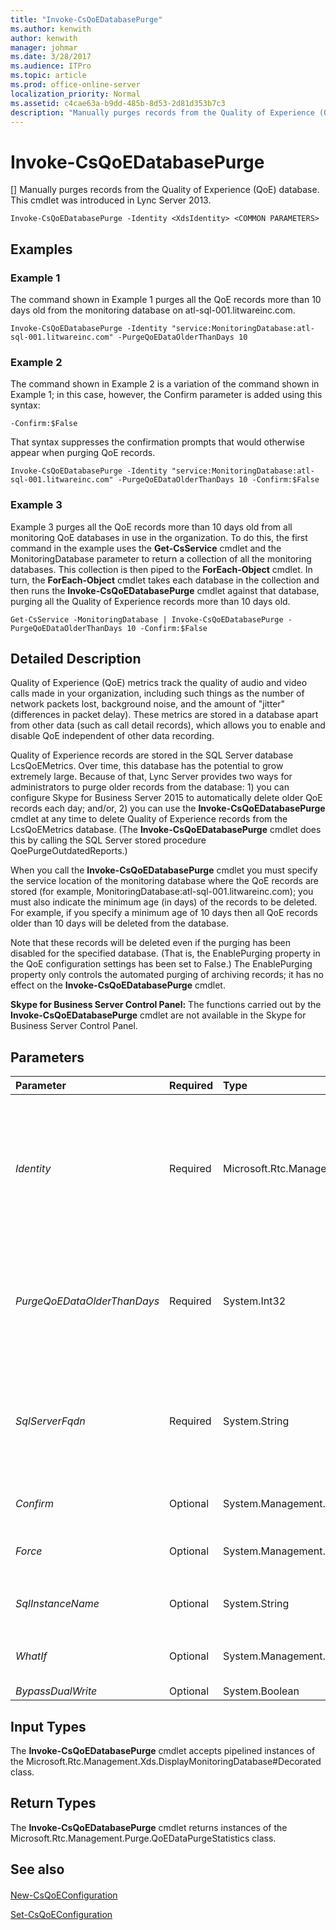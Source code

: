 ```yaml
---
title: "Invoke-CsQoEDatabasePurge"
ms.author: kenwith
author: kenwith
manager: johmar
ms.date: 3/28/2017
ms.audience: ITPro
ms.topic: article
ms.prod: office-online-server
localization_priority: Normal
ms.assetid: c4cae63a-b9dd-485b-8d53-2d81d353b7c3
description: "Manually purges records from the Quality of Experience (QoE) database. This cmdlet was introduced in Lync Server 2013."
---
```


# Invoke-CsQoEDatabasePurge
[]
Manually purges records from the Quality of Experience (QoE) database. This cmdlet was introduced in Lync Server 2013.
  
```
Invoke-CsQoEDatabasePurge -Identity <XdsIdentity> <COMMON PARAMETERS>

```

## Examples
<a name="Examples"> </a>

### Example 1

The command shown in Example 1 purges all the QoE records more than 10 days old from the monitoring database on atl-sql-001.litwareinc.com.
  
```
Invoke-CsQoEDatabasePurge -Identity "service:MonitoringDatabase:atl-sql-001.litwareinc.com" -PurgeQoEDataOlderThanDays 10
```

### Example 2

The command shown in Example 2 is a variation of the command shown in Example 1; in this case, however, the Confirm parameter is added using this syntax:
  
```
-Confirm:$False

```

That syntax suppresses the confirmation prompts that would otherwise appear when purging QoE records.
  
```
Invoke-CsQoEDatabasePurge -Identity "service:MonitoringDatabase:atl-sql-001.litwareinc.com" -PurgeQoEDataOlderThanDays 10 -Confirm:$False
```

### Example 3

Example 3 purges all the QoE records more than 10 days old from all monitoring QoE databases in use in the organization. To do this, the first command in the example uses the **Get-CsService** cmdlet and the MonitoringDatabase parameter to return a collection of all the monitoring databases. This collection is then piped to the **ForEach-Object** cmdlet. In turn, the **ForEach-Object** cmdlet takes each database in the collection and then runs the **Invoke-CsQoEDatabasePurge** cmdlet against that database, purging all the Quality of Experience records more than 10 days old.
  
```
Get-CsService -MonitoringDatabase | Invoke-CsQoEDatabasePurge -PurgeQoEDataOlderThanDays 10 -Confirm:$False
```

## Detailed Description
<a name="DetailedDescription"> </a>

Quality of Experience (QoE) metrics track the quality of audio and video calls made in your organization, including such things as the number of network packets lost, background noise, and the amount of "jitter" (differences in packet delay). These metrics are stored in a database apart from other data (such as call detail records), which allows you to enable and disable QoE independent of other data recording.
  
Quality of Experience records are stored in the SQL Server database LcsQoEMetrics. Over time, this database has the potential to grow extremely large. Because of that, Lync Server provides two ways for administrators to purge older records from the database: 1) you can configure Skype for Business Server 2015 to automatically delete older QoE records each day; and/or, 2) you can use the **Invoke-CsQoEDatabasePurge** cmdlet at any time to delete Quality of Experience records from the LcsQoEMetrics database. (The **Invoke-CsQoEDatabasePurge** cmdlet does this by calling the SQL Server stored procedure QoePurgeOutdatedReports.)
  
When you call the **Invoke-CsQoEDatabasePurge** cmdlet you must specify the service location of the monitoring database where the QoE records are stored (for example, MonitoringDatabase:atl-sql-001.litwareinc.com); you must also indicate the minimum age (in days) of the records to be deleted. For example, if you specify a minimum age of 10 days then all QoE records older than 10 days will be deleted from the database.
  
Note that these records will be deleted even if the purging has been disabled for the specified database. (That is, the EnablePurging property in the QoE configuration settings has been set to False.) The EnablePurging property only controls the automated purging of archiving records; it has no effect on the **Invoke-CsQoEDatabasePurge** cmdlet.
  
 **Skype for Business Server Control Panel:** The functions carried out by the **Invoke-CsQoEDatabasePurge** cmdlet are not available in the Skype for Business Server Control Panel.
  
## Parameters
<a name="DetailedDescription"> </a>

|**Parameter**|**Required**|**Type**|**Description**|
|:-----|:-----|:-----|:-----|
| _Identity_ <br/> |Required  <br/> |Microsoft.Rtc.Management.Xds.XdsIdentity  <br/> |Service Identity of the monitoring database to be purged. You can retrieve the Identities for your monitoring databases by running this command:  <br/>  `Get-CsService -MonitoringDatabase` <br/> Note that you cannot use the Identity parameter and the SqlServerFqdn parameter in the same command.  <br/> |
| _PurgeQoEDataOlderThanDays_ <br/> |Required  <br/> |System.Int32  <br/> |Specifies the age (in days) of the QoE records to be purged from the database; any records older than this value will be deleted.  <br/> PurgeQoEDataOlderThanHours can be set to any integer value between 1 and 2147483647, inclusive.  <br/> |
| _SqlServerFqdn_ <br/> |Required  <br/> |System.String  <br/> |Fully qualified domain name of the computer where the QoE database is located. For example:  <br/>  `-SqlServerFqdn "atl-sql-001.litwareinc.com"` <br/> Note that you cannot use the Identity parameter and the SqlServerFqdn parameter in the same command.  <br/> |
| _Confirm_ <br/> |Optional  <br/> |System.Management.Automation.SwitchParameter  <br/> |Prompts you for confirmation before executing the command.  <br/> |
| _Force_ <br/> |Optional  <br/> |System.Management.Automation.SwitchParameter  <br/> |Suppresses the display of any non-fatal error message that might occur when running the command.  <br/> |
| _SqlInstanceName_ <br/> |Optional  <br/> |System.String  <br/> |SQL Server instance name for the QoE database. For example:  <br/>  `-SqlInstanceName "archinst"` <br/> |
| _WhatIf_ <br/> |Optional  <br/> |System.Management.Automation.SwitchParameter  <br/> |Describes what would happen if you executed the command without actually executing the command.  <br/> |
| _BypassDualWrite_ <br/> |Optional  <br/> |System.Boolean  <br/> |PARAMVALUE: $true | $false  <br/> |
   
## Input Types
<a name="InputTypes"> </a>

The **Invoke-CsQoEDatabasePurge** cmdlet accepts pipelined instances of the Microsoft.Rtc.Management.Xds.DisplayMonitoringDatabase#Decorated class.
  
## Return Types
<a name="ReturnTypes"> </a>

The **Invoke-CsQoEDatabasePurge** cmdlet returns instances of the Microsoft.Rtc.Management.Purge.QoEDataPurgeStatistics class.
  
## See also
<a name="ReturnTypes"> </a>

#### 

[New-CsQoEConfiguration](new-csqoeconfiguration.md)
  
[Set-CsQoEConfiguration](set-csqoeconfiguration.md)

